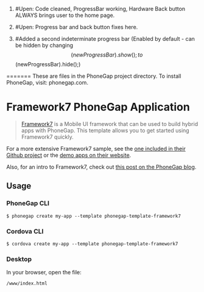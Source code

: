 1) #Upen: Code cleaned, ProgressBar working, Hardware Back button ALWAYS brings user to the home page.

2) #Upen: Progress bar and back button fixes here. 

3) #Added a second indeterminate progress bar (Enabled by default - can be hidden by changing $$(newProgressBar).show(); to $$(newProgressBar).hide();)

=======
These are files in the PhoneGap project directory.
To install PhoneGap, visit: phonegap.com.
# Framework7 PhoneGap Application 

> [Framework7](http://www.idangero.us/framework7) is a Mobile UI framework that can be used to build hybrid apps with PhoneGap. This template allows you to get started using Framework7 
  quickly. 
  
  For a more extensive Framework7 sample, see the [one included in their Github project](https://github.com/nolimits4web/Framework7/tree/master/dist)
  or the [demo apps on their website](http://www.idangero.us/framework7/apps/#.VpQCc5MrKjQ).
    
  Also, for an intro to Framework7, check out [this post on the PhoneGap blog](http://phonegap.com/blog/2015/11/30/framework7/).   


## Usage
    
### PhoneGap CLI

    $ phonegap create my-app --template phonegap-template-framework7

### Cordova CLI

    $ cordova create my-app --template phonegap-template-framework7
    
### Desktop

In your browser, open the file:

    /www/index.html
